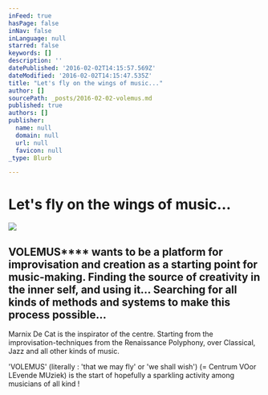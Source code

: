 ```yaml
---
inFeed: true
hasPage: false
inNav: false
inLanguage: null
starred: false
keywords: []
description: ''
datePublished: '2016-02-02T14:15:57.569Z'
dateModified: '2016-02-02T14:15:47.535Z'
title: "Let's fly on the wings of music..."
author: []
sourcePath: _posts/2016-02-02-volemus.md
published: true
authors: []
publisher:
  name: null
  domain: null
  url: null
  favicon: null
_type: Blurb

---
```

# Let's fly on the wings of music...
![](https://the-grid-user-content.s3-us-west-2.amazonaws.com/2ee5e8f5-ea51-49b7-aa9d-543a21a2ea99.jpg)

## VOLEMUS**** wants to be a platform for improvisation and creation as a starting point for music-making. Finding the source of creativity in the inner self, and using it... Searching for all kinds of methods and systems to make this process possible...

Marnix De Cat is the inspirator of the centre. Starting from the improvisation-techniques from the Renaissance Polyphony, over Classical, Jazz and all other kinds of music.

'VOLEMUS'    (literally : 'that we may fly' or 'we shall wish') (= Centrum VOor LEvende MUziek)  is the start of hopefully a sparkling activity among musicians of all kind !